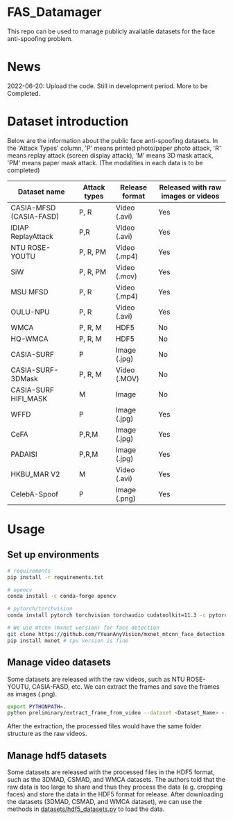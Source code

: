 # FAS_Datamager
This repo can be used to manage publicly available datasets for the face anti-spoofing problem.



# News
2022-06-20: Upload the code. Still in development period. More to be Completed.


# Dataset introduction
Below are the information about the public face anti-spoofing datasets. In the 'Attack Types' column, 'P' means printed photo/paper photo attack,
'R' means replay attack (screen display attack), 'M' means 3D mask attack, 'PM' means paper mask attack.
(The modalities in each data is to be completed)


|  Dataset name   | Attack types| Release format| Released with raw images or videos |
|  ----  | ----  |   ----  | ----  |
| CASIA-MFSD (CASIA-FASD)  | P, R | Video (.avi) | Yes  | 
| IDIAP ReplayAttack  |  P,R | Video (.avi) | Yes  |
| NTU ROSE-YOUTU   |  P, R, PM | Video (.mp4) | Yes  |
| SiW   | P, R, PM | Video (.mov) | Yes  |
| MSU MFSD|   P, R | Video (.mp4)  | Yes  |
| OULU-NPU |   P, R  | Video (.avi)  | Yes  |
| WMCA |   P, R, M  | HDF5  | No |
| HQ-WMCA |   P, R, M  | HDF5  | No  |
| CASIA-SURF |   P | Image (.jpg)  | No|
| CASIA-SURF-3DMask |   P, R, M  | Video (.MOV)  | No|
|CASIA-SURF HIFI_MASK| M|Image|No|
| WFFD |  P  | Image (.jpg)  | Yes|
| CeFA |  P,R,M  | Image (.jpg) | Yes|
| PADAISI |  P,R,M  | Image (.jpg)   | Yes|
|HKBU_MAR V2|M |Video (.avi) | Yes|
|CelebA-Spoof|P|Image (.png)|Yes|

# Usage
## Set up environments
```sh
# requirements
pip install -r requirements.txt

# opencv 
conda install -c conda-forge opencv

# pytorch/torchvision 
conda install pytorch torchvision torchaudio cudatoolkit=11.3 -c pytorch

# We use mtcnn (mxnet version) for face detection
git clone https://github.com/YYuanAnyVision/mxnet_mtcnn_face_detection.git
pip install mxnet # cpu version is fine
```

## Manage video datasets
Some datasets are released with the raw videos, such as NTU ROSE-YOUTU, CASIA-FASD, etc. 
We can extract the frames and save the frames as images (.png). 
```sh
export PYTHONPATH=.
python preliminary/extract_frame_from_video --dataset <Dataset_Name> --root_dir <the directory where you put the original dataset> --save_dir --root_dir <the directory where you save the processed dataset>
```
After the extraction, the processed files would have the same folder structure as the raw videos.  
## Manage hdf5 datasets
Some datasets are released with the processed files in the HDF5 format, such as the 3DMAD, CSMAD, and WMCA datasets. 
The authors told that the raw data is too large to share and thus they process the data (e.g. cropping faces) and store the data in the HDF5 format for release.
After downloading the datasets (3DMAD, CSMAD, and WMCA dataset), we can use the methods in [datasets/hdf5_datasets.py](datasets/hdf5_datasets.py) to load the data.




